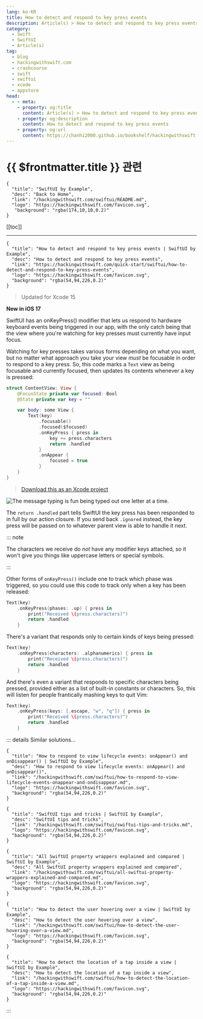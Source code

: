 ```yaml
---
lang: ko-KR
title: How to detect and respond to key press events
description: Article(s) > How to detect and respond to key press events
category:
  - Swift
  - SwiftUI
  - Article(s)
tag: 
  - blog
  - hackingwithswift.com
  - crashcourse
  - swift
  - swiftui
  - xcode
  - appstore
head:
  - - meta:
    - property: og:title
      content: Article(s) > How to detect and respond to key press events
    - property: og:description
      content: How to detect and respond to key press events
    - property: og:url
      content: https://chanhi2000.github.io/bookshelf/hackingwithswift.com/swiftui/how-to-detect-and-respond-to-key-press-events.html
---
```


# {{ $frontmatter.title }} 관련

```component VPCard
{
  "title": "SwiftUI by Example",
  "desc": "Back to Home",
  "link": "/hackingwithswift.com/swiftui/README.md",
  "logo": "https://hackingwithswift.com/favicon.svg",
   "background": "rgba(174,10,10,0.2)"
}
```

[[toc]]

---

```component VPCard
{
  "title": "How to detect and respond to key press events | SwiftUI by Example",
  "desc": "How to detect and respond to key press events",
  "link": "https://hackingwithswift.com/quick-start/swiftui/how-to-detect-and-respond-to-key-press-events",
  "logo": "https://hackingwithswift.com/favicon.svg",
  "background": "rgba(54,94,226,0.2)"
}
```

> Updated for Xcode 15

**New in iOS 17**

SwiftUI has an onKeyPress() modifier that lets us respond to hardware keyboard events being triggered in our app, with the only catch being that the view where you're watching for key presses must currently have input focus.

Watching for key presses takes various forms depending on what you want, but no matter what approach you take your view *must* be focusable in order to respond to a key press. So, this code marks a `Text` view as being focusable and currently focused, then updates its contents whenever a key is pressed:

```swift
struct ContentView: View {
    @FocusState private var focused: Bool
    @State private var key = ""

    var body: some View {
        Text(key)
            .focusable()
            .focused($focused)
            .onKeyPress { press in
                key += press.characters
                return .handled
            }
            .onAppear {
                focused = true
            }
    }
}
```

> [<VPIcon icon="fas fa-file-zipper"/>Download this as an Xcode project](https://hackingwithswift.com/files/projects/swiftui/how-to-detect-and-respond-to-key-press-events-1.zip)

![The message typing is fun being typed out one letter at a time.](https://hackingwithswift.com/img/books/quick-start/swiftui/how-to-detect-and-respond-to-key-press-events-1~dark.gif)

The `return .handled` part tells SwiftUI the key press has been responded to in full by our action closure. If you send back `.ignored` instead, the key press will be passed on to whatever parent view is able to handle it next.

::: note

The characters we receive do *not* have any modifier keys attached, so it won't give you things like uppercase letters or special symbols.

:::

Other forms of `onKeyPress()` include one to track which phase was triggered, so you could use this code to track only when a key has been released:

```swift
Text(key)
    .onKeyPress(phases: .up) { press in
        print("Received \(press.characters)")
        return .handled
    }
```

There's a variant that responds only to certain kinds of keys being pressed:

```swift
Text(key)
    .onKeyPress(characters: .alphanumerics) { press in
        print("Received \(press.characters)")
        return .handled
    }
```

And there's even a variant that responds to specific characters being pressed, provided either as a list of built-in constants or characters. So, this will listen for people frantically mashing keys to quit Vim:

```swift
Text(key)
    .onKeyPress(keys: [.escape, "w", "q"]) { press in
        print("Received \(press.characters)")
        return .handled
    }
```

::: details Similar solutions…

```component VPCard
{
  "title": "How to respond to view lifecycle events: onAppear() and onDisappear() | SwiftUI by Example",
  "desc": "How to respond to view lifecycle events: onAppear() and onDisappear()",
  "link": "/hackingwithswift.com/swiftui/how-to-respond-to-view-lifecycle-events-onappear-and-ondisappear.md",
  "logo": "https://hackingwithswift.com/favicon.svg",
  "background": "rgba(54,94,226,0.2)"
}
```

```component VPCard
{
  "title": "SwiftUI tips and tricks | SwiftUI by Example",
  "desc": "SwiftUI tips and tricks",
  "link": "/hackingwithswift.com/swiftui/swiftui-tips-and-tricks.md",
  "logo": "https://hackingwithswift.com/favicon.svg",
  "background": "rgba(54,94,226,0.2)"
}
```

```component VPCard
{
  "title": "All SwiftUI property wrappers explained and compared | SwiftUI by Example",
  "desc": "All SwiftUI property wrappers explained and compared",
  "link": "/hackingwithswift.com/swiftui/all-swiftui-property-wrappers-explained-and-compared.md",
  "logo": "https://hackingwithswift.com/favicon.svg",
  "background": "rgba(54,94,226,0.2)"
}
```

```component VPCard
{
  "title": "How to detect the user hovering over a view | SwiftUI by Example",
  "desc": "How to detect the user hovering over a view",
  "link": "/hackingwithswift.com/swiftui/how-to-detect-the-user-hovering-over-a-view.md",
  "logo": "https://hackingwithswift.com/favicon.svg",
  "background": "rgba(54,94,226,0.2)"
}
```

```component VPCard
{
  "title": "How to detect the location of a tap inside a view | SwiftUI by Example",
  "desc": "How to detect the location of a tap inside a view",
  "link": "/hackingwithswift.com/swiftui/how-to-detect-the-location-of-a-tap-inside-a-view.md",
  "logo": "https://hackingwithswift.com/favicon.svg",
  "background": "rgba(54,94,226,0.2)"
}
```

:::

